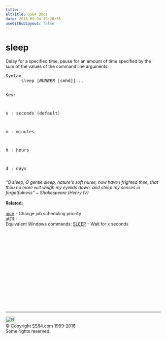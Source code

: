```yaml
---
title:
altTitle: SS64 Docs
date: 2016-09-04 19:26:55
useGithubLayout: false
---
```

<!-- #BeginLibraryItem "/Library/head_bash.lbi" --><!-- #EndLibraryItem --><h1>sleep</h1> 
<p>Delay for a specified time, pause for an amount of time specified 
by the sum of the values of the command line arguments.</p>
<pre>Syntax
      sleep [<i>NUMBER</i> [smhd]]...

Key:

   s  :  seconds (default)

   m  :  minutes

   h  :  hours

   d  :  days</pre>
<p><i class="quote">“O sleep, O gentle sleep, nature's soft nurse, how have I frighted thee, that thou no more wilt weigh my eyelids down, and steep my senses in forgetfulness” ~   Shakespeare (Henry IV)</i><br>
<br>
<b> Related:</b><br>
<br>
<a href="nice.html">nice</a> - Change job scheduling priority<br>
at(1) - <br>
Equivalent Windows commands: 
<a href="../nt/sleep.html">SLEEP</a> - Wait for x seconds</p><!-- #BeginLibraryItem "/Library/foot_bash.lbi" --><p>
<!-- bash300 -->
<ins class="adsbygoogle" style="display:inline-block;width:300px;height:250px" data-ad-client="ca-pub-6140977852749469" data-ad-slot="4615356305"></ins>
<script>
(adsbygoogle = window.adsbygoogle || []).push({});
</script></p>
<hr>
<div id="bl" class="footer"><a href="sleep.html#"><img src="../images/top.png" width="30" height="22" alt="Back to the Top"></a></div>
<div id="br" class="footer, tagline">© Copyright <a href="../index.html">SS64.com</a> 1999-2016<br>
Some rights reserved</div><!-- #EndLibraryItem -->

